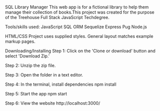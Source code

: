 SQL Library Manager
This web app is for a fictional library to help them manage their collection of books.This project was created for the purpose of the Treehouse Full Stack JavaScript Techdegree.

Tools/skills used:
JavaScript
SQL ORM Sequelize
Express
Pug
Node.js

HTML/CSS
Project uses supplied styles.
General layout matches example markup pages.


Downloading/Installing
Step 1: Click on the 'Clone or download' button and select 'Download Zip.'

Step 2: Unzip the zip file.

Step 3: Open the folder in a text editor.

Step 4: In the terminal, install dependencies
        npm install

Step 5: Start the app
        npm start

Step 6: View the website
        http://localhost:3000/
